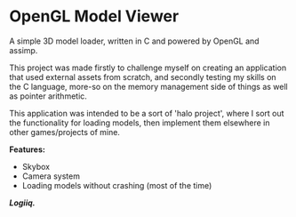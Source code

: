 # OpenGL Model Viewer
A simple 3D model loader, written in C and powered by OpenGL and assimp.

This project was made firstly to challenge myself on creating an application that used
external assets from scratch, and secondly testing my skills on the C language, more-so 
on the memory management side of things as well as pointer arithmetic.

This application was intended to be a sort of 'halo project', where I sort out the
functionality for loading models, then implement them elsewhere in other games/projects of mine.

**Features:**
- Skybox
- Camera system
- Loading models without crashing (most of the time)

***Logiiq.***
